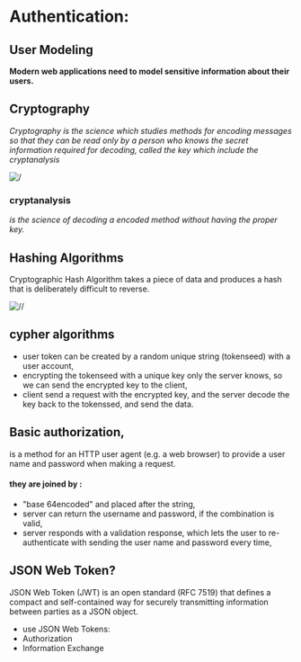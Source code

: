 # Authentication:

## User Modeling
**Modern web applications need to model sensitive information about their users.**

## Cryptography

_Cryptography is the science which studies methods for encoding messages so that they can be read only by a person who knows the secret information required for decoding, called the key which include the cryptanalysis_

![/](https://image1.slideserve.com/2390327/what-is-cryptography-l.jpg)

### cryptanalysis
_is the science of decoding a encoded method without having the proper key._

## Hashing Algorithms
Cryptographic Hash Algorithm takes a piece of data and produces a hash that is deliberately difficult to reverse.

![//](https://cdn.auth0.com/blog/hashing-one-way-road-to-security/hash-flow.png)

## cypher algorithms
- user token can be created by a random unique string (tokenseed) with a user account,
- encrypting the tokenseed with a unique key only the server knows, so we can send the encrypted key to the client,
- client send a request with the encrypted key, and the server decode the key back to the tokenssed, and send the data.


## Basic authorization,
is a method for an HTTP user agent (e.g. a web browser) to provide a user name and password when making a request.

#### they are joined by :
- "base 64encoded" and placed after the string,
- server can return the username and password, if the combination is valid,
- server responds with a validation response, which lets the user to re-authenticate with sending the user name and password every time,

## JSON Web Token?

JSON Web Token (JWT) is an open standard (RFC 7519) that defines a compact and self-contained way for securely transmitting information between parties as a JSON object.

- use JSON Web Tokens:
- Authorization
- Information Exchange